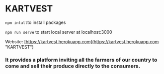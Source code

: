 # KARTVEST


```npm intall```to install packages

```npm run serve``` to start local server at localhost:3000

Website: [https://kartvest.herokuapp.com](https://kartvest.herokuapp.com "KARTVEST")

### It provides a platform inviting all the farmers of our country to come and sell their produce directly to the consumers.
